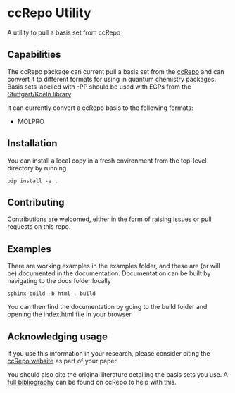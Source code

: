 # ccRepo Utility

A utility to pull a basis set from ccRepo

## Capabilities

The ccRepo package can current pull a basis set from the [ccRepo](http://www.grant-hill.group.shef.ac.uk/ccrepo/index.html) and can convert it to different formats for using in quantum chemistry packages.
Basis sets labelled with -PP should be used with ECPs from the [Stuttgart/Koeln library](https://www.tc.uni-koeln.de/PP/index.en.html).

It can currently convert a ccRepo basis to the following formats:

   - MOLPRO

## Installation
   
You can install a local copy in a fresh environment from the top-level directory by running

    pip install -e .

## Contributing

Contributions are welcomed, either in the form of raising issues or pull requests on this repo.

## Examples

There are working examples in the examples folder, and these are (or will be) documented in the documentation. Documentation can be built by navigating to the docs folder locally 

    sphinx-build -b html . build 

You can then find the documentation by going to the build folder and opening the index.html file in your browser.

## Acknowledging usage

If you use this information in your research, please consider citing the [ccRepo website](http://www.grant-hill.group.shef.ac.uk/ccrepo/index.html) as part of your paper.

You should also cite the original literature detailing the basis sets you use. A [full bibliography](http://www.grant-hill.group.shef.ac.uk/ccrepo/bib.html) can be found on ccRepo to help with this.
